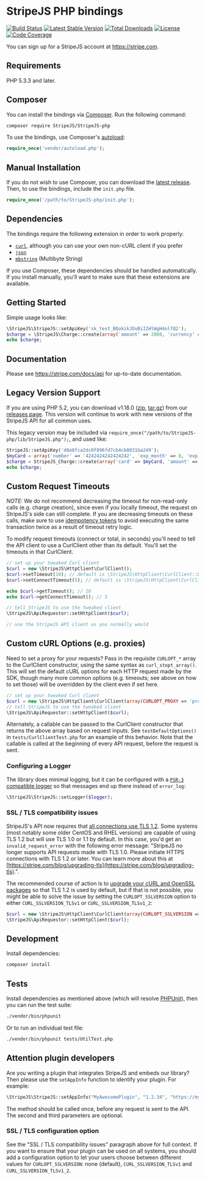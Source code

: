 # StripeJS PHP bindings

[![Build Status](https://travis-ci.org/StripeJS/StripeJS-php.svg?branch=master)](https://travis-ci.org/StripeJS/StripeJS-php)
[![Latest Stable Version](https://poser.pugx.org/StripeJS/StripeJS-php/v/stable.svg)](https://packagist.org/packages/StripeJS/StripeJS-php)
[![Total Downloads](https://poser.pugx.org/StripeJS/StripeJS-php/downloads.svg)](https://packagist.org/packages/StripeJS/StripeJS-php)
[![License](https://poser.pugx.org/StripeJS/StripeJS-php/license.svg)](https://packagist.org/packages/StripeJS/StripeJS-php)
[![Code Coverage](https://coveralls.io/repos/StripeJS/StripeJS-php/badge.svg?branch=master)](https://coveralls.io/r/StripeJS/StripeJS-php?branch=master)

You can sign up for a StripeJS account at https://stripe.com.

## Requirements

PHP 5.3.3 and later.

## Composer

You can install the bindings via [Composer](http://getcomposer.org/). Run the following command:

```bash
composer require StripeJS/StripeJS-php
```

To use the bindings, use Composer's [autoload](https://getcomposer.org/doc/00-intro.md#autoloading):

```php
require_once('vendor/autoload.php');
```

## Manual Installation

If you do not wish to use Composer, you can download the [latest release](https://github.com/StripeJS/StripeJS-php/releases). Then, to use the bindings, include the `init.php` file.

```php
require_once('/path/to/StripeJS-php/init.php');
```

## Dependencies

The bindings require the following extension in order to work properly:

- [`curl`](https://secure.php.net/manual/en/book.curl.php), although you can use your own non-cURL client if you prefer
- [`json`](https://secure.php.net/manual/en/book.json.php)
- [`mbstring`](https://secure.php.net/manual/en/book.mbstring.php) (Multibyte String)

If you use Composer, these dependencies should be handled automatically. If you install manually, you'll want to make sure that these extensions are available.

## Getting Started

Simple usage looks like:

```php
\StripeJS\StripeJS::setApiKey('sk_test_BQokikJOvBiI2HlWgH4olfQ2');
$charge = \StripeJS\Charge::create(array('amount' => 2000, 'currency' => 'usd', 'source' => 'tok_189fqt2eZvKYlo2CTGBeg6Uq' ));
echo $charge;
```

## Documentation

Please see https://stripe.com/docs/api for up-to-date documentation.

## Legacy Version Support

If you are using PHP 5.2, you can download v1.18.0 ([zip](https://github.com/StripeJS/StripeJS-php/archive/v1.18.0.zip), [tar.gz](https://github.com/StripeJS/StripeJS-php/archive/v1.18.0.tar.gz)) from our [releases page](https://github.com/StripeJS/StripeJS-php/releases). This version will continue to work with new versions of the StripeJS API for all common uses.

This legacy version may be included via `require_once("/path/to/StripeJS-php/lib/StripeJS.php");`, and used like:

```php
StripeJS::setApiKey('d8e8fca2dc0f896fd7cb4cb0031ba249');
$myCard = array('number' => '4242424242424242', 'exp_month' => 8, 'exp_year' => 2018);
$charge = StripeJS_Charge::create(array('card' => $myCard, 'amount' => 2000, 'currency' => 'usd'));
echo $charge;
```

## Custom Request Timeouts

*NOTE:* We do not recommend decreasing the timeout for non-read-only calls (e.g. charge creation), since even if you locally timeout, the request on StripeJS's side can still complete. If you are decreasing timeouts on these calls, make sure to use [idempotency tokens](https://stripe.com/docs/api/php#idempotent_requests) to avoid executing the same transaction twice as a result of timeout retry logic.

To modify request timeouts (connect or total, in seconds) you'll need to tell the API client to use a CurlClient other than its default. You'll set the timeouts in that CurlClient.

```php
// set up your tweaked Curl client
$curl = new \StripeJS\HttpClient\CurlClient();
$curl->setTimeout(10); // default is \StripeJS\HttpClient\CurlClient::DEFAULT_TIMEOUT
$curl->setConnectTimeout(5); // default is \StripeJS\HttpClient\CurlClient::DEFAULT_CONNECT_TIMEOUT

echo $curl->getTimeout(); // 10
echo $curl->getConnectTimeout(); // 5

// tell StripeJS to use the tweaked client
\StripeJS\ApiRequestor::setHttpClient($curl);

// use the StripeJS API client as you normally would
```

## Custom cURL Options (e.g. proxies)

Need to set a proxy for your requests? Pass in the requisite `CURLOPT_*` array to the CurlClient constructor, using the same syntax as `curl_stopt_array()`. This will set the default cURL options for each HTTP request made by the SDK, though many more common options (e.g. timeouts; see above on how to set those) will be overridden by the client even if set here.

```php
// set up your tweaked Curl client
$curl = new \StripeJS\HttpClient\CurlClient(array(CURLOPT_PROXY => 'proxy.local:80'));
// tell StripeJS to use the tweaked client
\StripeJS\ApiRequestor::setHttpClient($curl);
```

Alternately, a callable can be passed to the CurlClient constructor that returns the above array based on request inputs. See `testDefaultOptions()` in `tests/CurlClientTest.php` for an example of this behavior. Note that the callable is called at the beginning of every API request, before the request is sent.

### Configuring a Logger

The library does minimal logging, but it can be configured
with a [`PSR-3` compatible logger][psr3] so that messages
end up there instead of `error_log`:

```php
\StripeJS\StripeJS::setLogger($logger);
```

### SSL / TLS compatibility issues

StripeJS's API now requires that [all connections use TLS 1.2](https://stripe.com/blog/upgrading-tls). Some systems (most notably some older CentOS and RHEL versions) are capable of using TLS 1.2 but will use TLS 1.0 or 1.1 by default. In this case, you'd get an `invalid_request_error` with the following error message: "StripeJS no longer supports API requests made with TLS 1.0. Please initiate HTTPS connections with TLS 1.2 or later. You can learn more about this at [https://stripe.com/blog/upgrading-tls](https://stripe.com/blog/upgrading-tls).".

The recommended course of action is to [upgrade your cURL and OpenSSL packages](https://support.stripe.com/questions/how-do-i-upgrade-my-StripeJS-integration-from-tls-1-0-to-tls-1-2#php) so that TLS 1.2 is used by default, but if that is not possible, you might be able to solve the issue by setting the `CURLOPT_SSLVERSION` option to either `CURL_SSLVERSION_TLSv1` or `CURL_SSLVERSION_TLSv1_2`:

```php
$curl = new \StripeJS\HttpClient\CurlClient(array(CURLOPT_SSLVERSION => CURL_SSLVERSION_TLSv1));
\StripeJS\ApiRequestor::setHttpClient($curl);
```

## Development

Install dependencies:

``` bash
composer install
```

## Tests

Install dependencies as mentioned above (which will resolve [PHPUnit](http://packagist.org/packages/phpunit/phpunit)), then you can run the test suite:

```bash
./vendor/bin/phpunit
```

Or to run an individual test file:

```bash
./vendor/bin/phpunit tests/UtilTest.php
```

## Attention plugin developers

Are you writing a plugin that integrates StripeJS and embeds our library? Then please use the `setAppInfo` function to identify your plugin. For example:

```php
\StripeJS\StripeJS::setAppInfo("MyAwesomePlugin", "1.2.34", "https://myawesomeplugin.info");
```

The method should be called once, before any request is sent to the API. The second and third parameters are optional.

### SSL / TLS configuration option

See the "SSL / TLS compatibility issues" paragraph above for full context. If you want to ensure that your plugin can be used on all systems, you should add a configuration option to let your users choose between different values for `CURLOPT_SSLVERSION`: none (default), `CURL_SSLVERSION_TLSv1` and `CURL_SSLVERSION_TLSv1_2`.

[psr3]: http://www.php-fig.org/psr/psr-3/
